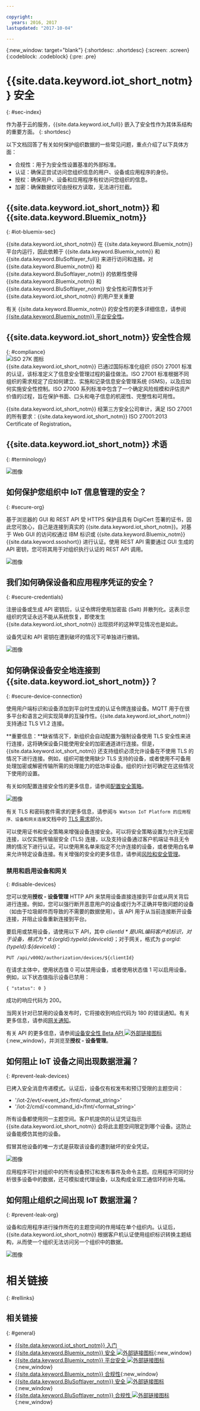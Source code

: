 ```yaml
---

copyright:
  years: 2016, 2017
lastupdated: "2017-10-04"

---
```


{:new_window: target="blank"}
{:shortdesc: .shortdesc}
{:screen: .screen}
{:codeblock: .codeblock}
{:pre: .pre}


# {{site.data.keyword.iot_short_notm}} 安全
{: #sec-index}

作为基于云的服务，{{site.data.keyword.iot_full}} 嵌入了安全性作为其体系结构的重要方面。
{: shortdesc}

以下文档回答了有关如何保护组织数据的一些常见问题，重点介绍了以下具体方面：

* 合规性：用于为安全性设置基准的外部标准。
* 认证：确保正尝试访问您组织信息的用户、设备或应用程序的身份。
* 授权：确保用户、设备和应用程序有权访问您组织的信息。
* 加密：确保数据仅可由授权方读取，无法进行拦截。

## {{site.data.keyword.iot_short_notm}} 和 {{site.data.keyword.Bluemix_notm}}
{: #iot-bluemix-sec}

{{site.data.keyword.iot_short_notm}} 在 {{site.data.keyword.Bluemix_notm}} 平台内运行，因此依赖于 {{site.data.keyword.Bluemix_notm}} 和 {{site.data.keyword.BluSoftlayer_full}} 来进行访问和连接。对 {{site.data.keyword.Bluemix_notm}} 和 {{site.data.keyword.BluSoftlayer_notm}} 的依赖性使得 {{site.data.keyword.Bluemix_notm}} 和 {{site.data.keyword.BluSoftlayer_notm}} 安全性和可靠性对于 {{site.data.keyword.iot_short_notm}} 的用户至关重要

有关 {{site.data.keyword.Bluemix_notm}} 的安全性的更多详细信息，请参阅 [{{site.data.keyword.Bluemix_notm}} 平台安全性](index.html#platform-security)。 

## {{site.data.keyword.iot_short_notm}} 安全性合规
{: #compliance}  
![ISO 27K 图标](../../images/icon_iso27k1.png "ISO 27K 图标")   
{{site.data.keyword.iot_short_notm}} 已通过国际标准化组织 (ISO) 27001 标准的认证，该标准定义了信息安全管理过程的最佳做法。ISO 27001 标准根据不同组织的需求规定了应如何建立、实施和记录信息安全管理系统 (ISMS)，以及应如何实施安全性控制。ISO 27000 系列标准中包含了一个确定风险规模和评估资产价值的过程，旨在保护书面、口头和电子信息的机密性、完整性和可用性。

{{site.data.keyword.iot_short_notm}} 经第三方安全公司审计，满足 ISO 27001 的所有要求：{{site.data.keyword.iot_short_notm}} ISO 27001:2013 Certificate of Registration。


## {{site.data.keyword.iot_short_notm}} 术语
{: #terminology}

![图像](terminology_platform.svg)


## 如何保护您组织中 IoT 信息管理的安全？
{: #secure-org}

基于浏览器的 GUI 和 REST API 受 HTTPS 保护且具有 DigiCert 签署的证书，因此您可放心，自己是连接到真实的 {{site.data.keyword.iot_short_notm}}。对基于 Web GUI 的访问权通过 IBM 标识或 {{site.data.keyword.Bluemix_notm}} {{site.data.keyword.ssoshort}} 进行认证。使用 REST API 需要通过 GUI 生成的 API 密钥，您可将其用于对组织执行认证的 REST API 调用。

![图像](management_platform.svg)


## 我们如何确保设备和应用程序凭证的安全？
{: #secure-credentials}

注册设备或生成 API 密钥后，认证令牌将使用加密盐 (Salt) 并散列化。这表示您组织的凭证永远不能从系统恢复，即使发生 {{site.data.keyword.iot_short_notm}} 出现损坏的这种罕见情况也是如此。

设备凭证和 API 密钥在遭到破坏的情况下可单独进行撤销。

![图像](authentication_platform.svg)

## 如何确保设备安全地连接到 {{site.data.keyword.iot_short_notm}}？
{: #secure-device-connection}

使用用户端标识和设备添加到平台时生成的认证令牌连接设备。MQTT 用于在很多平台和语言之间实现简单的互操作性。{{site.data.keyword.iot_short_notm}} 支持通过 TLS V1.2 连接。

**重要信息：**缺省情况下，新组织会自动配置为强制设备使用 TLS 安全性来进行连接，这将确保设备只能使用安全的加密通道进行连接。但是，{{site.data.keyword.iot_short_notm}} 还支持组织必须允许设备在不使用 TLS 的情况下进行连接。例如，组织可能使用缺少 TLS 支持的设备，或者使用不可备用处理加密或解密传输所需的处理能力的低功率设备。组织的计划可确定在这些情况下使用的设置。

有关如何配置连接安全性的更多信息，请参阅[配置安全策略](set_up_policies.html)。

![图像](connectivity_platform.svg)


有关 TLS 和密码套件需求的更多信息，请参阅`与 Watson IoT Platform 的应用程序、设备和网关连接`文档中的 [TLS 需求](connect_devices_apps_gw.html#tls_requirements)部分。

可以使用证书和安全策略来增强设备连接安全。可以将安全策略设置为允许无加密连接，以仅实施传输层安全 (TLS) 连接，以及支持设备通过客户机端证书且无令牌的情况下进行认证。可以使用黑名单来指定不允许连接的设备，或者使用白名单来允许特定设备连接。有关增强的安全的更多信息，请参阅[风险和安全管理](RM_security.html)。

### 禁用和启用设备和网关
{: #disable-devices}

您可以使用**授权 - 设备管理** HTTP API 来禁用设备直接连接到平台或从网关背后进行连接。例如，您可以强行断开恶意用户的设备或行为不正确并导致问题的设备（如由于垃圾邮件而导致的不需要的数据使用）。该 API 用于从当前连接断开设备连接，并阻止设备重新连接到平台。

要启用或禁用设备，请使用以下 API，其中 *${clientId}* 是 URL 编码客户机标识，对于设备，格式为 *d:${orgId}:${typeId}:${deviceId}*；对于网关，格式为 *g:${orgId}:${typeId}:${deviceId}*：

    PUT /api/v0002/authorization/devices/${clientId}
    
在请求主体中，使用状态值 0 可以禁用设备，或者使用状态值 1 可以启用设备。例如，以下状态值指示设备已禁用：

    { "status": 0 }

成功的响应代码为 200。 

当网关针对已禁用的设备发布时，它将接收到响应代码为 180 的错误通知。有关更多信息，请参阅[网关通知](../../gateways/mqtt.html#notification)。 

有关 API 的更多信息，请参阅[设备安全性 Beta API ![外部链接图标](../../../../icons/launch-glyph.svg "外部链接图标")](https://docs.internetofthings.ibmcloud.com/apis/swagger/v0002-beta/security-subjects-beta.html){:new_window}，并浏览至**授权 - 设备管理**。

## 如何阻止 IoT 设备之间出现数据泄漏？
{: #prevent-leak-devices}

已拷入安全消息传递模式。认证后，设备仅有权发布和预订受限的主题空间：

* '/iot-2/evt/<event_id>/fmt/<format_string>'
* '/iot-2/cmd/<command_id>/fmt/<format_string>'

所有设备都使用同一主题空间。客户机提供的认证凭证指示 {{site.data.keyword.iot_short_notm}} 会将此主题空间限定到哪个设备。这防止设备能模仿其他的设备。

假冒其他设备的唯一方式是获取该设备的遭到破坏的安全凭证。


![图像](device_scope_platform.svg)


应用程序可针对组织中的所有设备预订和发布事件及命令主题。应用程序可同时分析很多设备中的数据，还可模拟或代理设备，以及构成全双工通信环的补充端。


## 如何阻止组织之间出现 IoT 数据泄漏？
{: #prevent-leak-org}

设备和应用程序进行操作所在的主题空间的作用域在单个组织内。认证后，{{site.data.keyword.iot_short_notm}} 根据客户机认证使用组织标识转换主题结构，从而使一个组织无法访问另一个组织中的数据。

![图像](org_scope_platform.svg)

# 相关链接
{: #rellinks}
## 相关链接
{: #general}
* [{{site.data.keyword.iot_short_notm}} 入门](https://console.ng.bluemix.net/docs/services/IoT/index.html)
* [{{site.data.keyword.Bluemix_notm}} 安全 ![外部链接图标](../../../../icons/launch-glyph.svg "外部链接图标")](https://console.ng.bluemix.net/docs/security/index.html#security){:new_window}
* [{{site.data.keyword.Bluemix_notm}} 平台安全 ![外部链接图标](../../../../icons/launch-glyph.svg "外部链接图标")](https://console.ng.bluemix.net/docs/security/index.html#platform-security){:new_window}
* [{{site.data.keyword.Bluemix_notm}} 合规性](https://console.ng.bluemix.net/docs/security/index.html#compliance){:new_window}
* [{{site.data.keyword.BluSoftlayer_notm}} 安全 ![外部链接图标](../../../../icons/launch-glyph.svg "外部链接图标")](http://www.softlayer.com/security){:new_window}
* [{{site.data.keyword.BluSoftlayer_notm}} 合规性 ![外部链接图标](../../../../icons/launch-glyph.svg "外部链接图标")](http://www.softlayer.com/compliance){:new_window}
